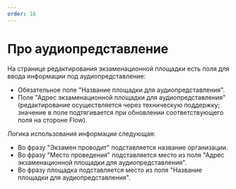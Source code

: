 ```yaml
---
order: 16
---
```


# Про аудиопредставление

На странице редактирования экзаменационной площадки есть поля для ввода информации под аудиопредставление:

* Обязательное поле "Название площадки для аудиопредставления".
* Поле "Адрес экзаменационной площадки для аудиопредставления" (редактирование осуществляется через техническую поддержку; значение в поле подтягивается при обновлении соответствующего поля на стороне Flow).

Логика использования информации следующая:

* Во фразу "Экзамен проводит" подставляется название организации.
* Во фразу "Место проведения" подставляется место из поля "Адрес экзаменационной площадки для аудиопредставления".
* Во фразу площадка подставляется место из поля "Название площадки для аудиопредставления".